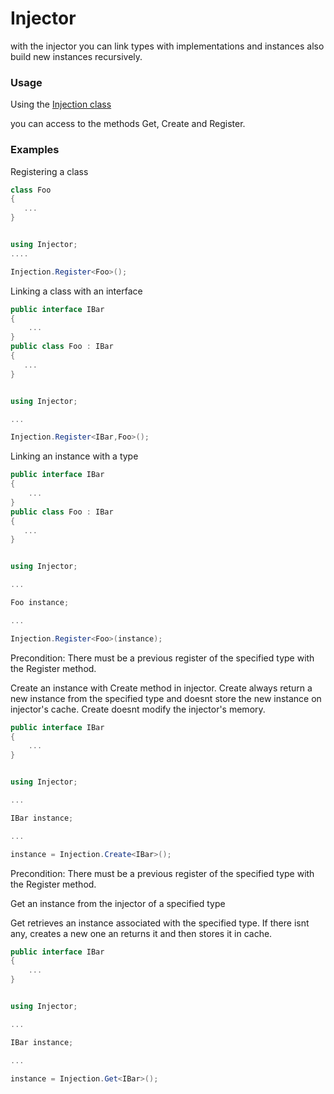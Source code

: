 
# Injector

with the injector you can link types with implementations and instances
also build new instances recursively.

### Usage

Using the [Injection class](Runtime/Injection.cs) 

you can access to the methods Get, Create and Register.


### Examples

Registering a class


```csharp
class Foo
{
   ...
}


using Injector;
....

Injection.Register<Foo>();

```


Linking a class with an interface



```csharp
public interface IBar
{
    ...
}
public class Foo : IBar
{
   ...
}


using Injector;

...

Injection.Register<IBar,Foo>();

```

Linking an instance with a type

```csharp
public interface IBar
{
    ...
}
public class Foo : IBar
{
   ...
}


using Injector;

...

Foo instance;

...

Injection.Register<Foo>(instance);

```
Precondition: There must be a previous register 
of the specified type with the Register method.

Create an instance with Create method in injector. 
Create always return a new instance from the  specified type and doesnt store the new 
instance on injector's cache.
Create doesnt modify the injector's memory.

```csharp
public interface IBar
{
    ...
}


using Injector;

...

IBar instance;

...

instance = Injection.Create<IBar>();

```

Precondition: There must be a previous register
of the specified type with the Register method.

Get an instance from the injector of a specified type

Get retrieves an instance associated with the specified type. If there isnt any, 
creates a new one an returns it and then stores it in cache.

```csharp
public interface IBar
{
    ...
}


using Injector;

...

IBar instance;

...

instance = Injection.Get<IBar>();

```
